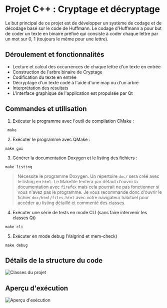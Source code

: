 # Projet C++ : Cryptage et décryptage 

Le but principal de ce projet est de développer un système de codage et de décodage basé sur le
code de Huffmann.
Le codage d’Huffmann a pour but de coder un texte en binaire préfixé qui consiste à coder chaque
lettre par un mot sur 0, 1 (toujours le même pour une lettre).

## Déroulement et fonctionnalités

- Lecture et calcul des occurrences de chaque lettre d'un texte en entrée 
- Construction de l'arbre binaire de Cryptage 
- Codification du texte en entrée 
- Décryptage d'un texte codé à l'aide d'une map ou d'un arbre
- Interprétation des résultats 
- L'interface graphique de l'application est propulsée par Qt

## Commandes et utilisation

1. Exécuter le programme avec l'outil de compilation CMake :
```
 make 
```

2. Exécuter le programme avec QMake :
```
make gui
```

3. Générer la documentation Doxygen et le listing des fichiers :
```
make listing
```
> Nécessite le programme Doxygen. Un répertoire `doc/` sera créé avec le listing en `html`. Le Makefile tentera par défaut d'ouvrir la documentation avec `firefox` mais cela pourrait ne pas fonctionner si vous n'avez pas le programme. Je vous recommande donc d'ouvrir le fichier `doc/html/files.html` avec votre navigateur habituel pour accéder au listing détaillé et commenté des classes.

4. Exécuter une série de tests en mode CLI (sans faire intervenir les classes Qt)
```
make cli
```

5. Exécuter en mode debug (Valgrind et mem-check)
```
make debug
```

## Détails de la structure du code
                    
![Classes du projet](https://github.com/vdElyn/encryption-n-decryption/blob/main/res/listing.png?raw=true)

## Aperçu d'exécution

![Aperçu d'exécution](https://github.com/vdElyn/encryption-n-decryption/blob/main/res/apercu.gif?raw=true)
